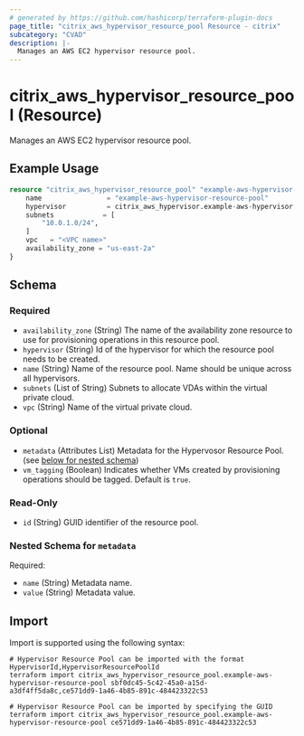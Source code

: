 ```yaml
---
# generated by https://github.com/hashicorp/terraform-plugin-docs
page_title: "citrix_aws_hypervisor_resource_pool Resource - citrix"
subcategory: "CVAD"
description: |-
  Manages an AWS EC2 hypervisor resource pool.
---
```


# citrix_aws_hypervisor_resource_pool (Resource)

Manages an AWS EC2 hypervisor resource pool.

## Example Usage

```terraform
resource "citrix_aws_hypervisor_resource_pool" "example-aws-hypervisor-resource-pool" {
    name                = "example-aws-hypervisor-resource-pool"
    hypervisor          = citrix_aws_hypervisor.example-aws-hypervisor.id
    subnets            = [
        "10.0.1.0/24",
    ]
    vpc   = "<VPC name>"
    availability_zone = "us-east-2a"
}
```

<!-- schema generated by tfplugindocs -->
## Schema

### Required

- `availability_zone` (String) The name of the availability zone resource to use for provisioning operations in this resource pool.
- `hypervisor` (String) Id of the hypervisor for which the resource pool needs to be created.
- `name` (String) Name of the resource pool. Name should be unique across all hypervisors.
- `subnets` (List of String) Subnets to allocate VDAs within the virtual private cloud.
- `vpc` (String) Name of the virtual private cloud.

### Optional

- `metadata` (Attributes List) Metadata for the Hypervosor Resource Pool. (see [below for nested schema](#nestedatt--metadata))
- `vm_tagging` (Boolean) Indicates whether VMs created by provisioning operations should be tagged. Default is `true`.

### Read-Only

- `id` (String) GUID identifier of the resource pool.

<a id="nestedatt--metadata"></a>
### Nested Schema for `metadata`

Required:

- `name` (String) Metadata name.
- `value` (String) Metadata value.

## Import

Import is supported using the following syntax:

```shell
# Hypervisor Resource Pool can be imported with the format HypervisorId,HypervisorResourcePoolId
terraform import citrix_aws_hypervisor_resource_pool.example-aws-hypervisor-resource-pool sbf0dc45-5c42-45a0-a15d-a3df4ff5da8c,ce571dd9-1a46-4b85-891c-484423322c53

# Hypervisor Resource Pool can be imported by specifying the GUID
terraform import citrix_aws_hypervisor_resource_pool.example-aws-hypervisor-resource-pool ce571dd9-1a46-4b85-891c-484423322c53
```